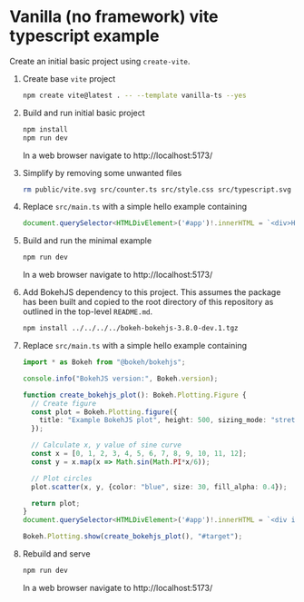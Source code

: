 # Vanilla (no framework) vite typescript example

Create an initial basic project using `create-vite`.

1. Create base `vite` project

    ```bash
    npm create vite@latest . -- --template vanilla-ts --yes
    ```

2. Build and run initial basic project

    ```bash
    npm install
    npm run dev
    ```

    In a web browser navigate to http://localhost:5173/

3. Simplify by removing some unwanted files

    ```bash
    rm public/vite.svg src/counter.ts src/style.css src/typescript.svg
    ```

4. Replace `src/main.ts` with a simple hello example containing

    ```ts
    document.querySelector<HTMLDivElement>('#app')!.innerHTML = `<div>Hello</div>`
    ```

5. Build and run the minimal example

    ```bash
    npm run dev
    ```

    In a web browser navigate to http://localhost:5173/

6. Add BokehJS dependency to this project. This assumes the package has been built and copied to the root directory of this repository as outlined in the top-level `README.md`.

    ```bash
    npm install ../../../../bokeh-bokehjs-3.8.0-dev.1.tgz
    ```

7. Replace `src/main.ts` with a simple hello example containing

    ```ts
    import * as Bokeh from "@bokeh/bokehjs";

    console.info("BokehJS version:", Bokeh.version);

    function create_bokehjs_plot(): Bokeh.Plotting.Figure {
      // Create figure
      const plot = Bokeh.Plotting.figure({
        title: "Example BokehJS plot", height: 500, sizing_mode: "stretch_width"
      });

      // Calculate x, y value of sine curve
      const x = [0, 1, 2, 3, 4, 5, 6, 7, 8, 9, 10, 11, 12];
      const y = x.map(x => Math.sin(Math.PI*x/6));

      // Plot circles
      plot.scatter(x, y, {color: "blue", size: 30, fill_alpha: 0.4});

      return plot;
    }
    document.querySelector<HTMLDivElement>('#app')!.innerHTML = `<div id='target'></div>`;

    Bokeh.Plotting.show(create_bokehjs_plot(), "#target");

    ```

8. Rebuild and serve

    ```bash
    npm run dev
    ```

    In a web browser navigate to http://localhost:5173/

